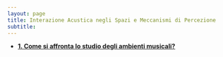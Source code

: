 ```yaml
---
layout: page
title: Interazione Acustica negli Spazi e Meccanismi di Percezione
subtitle:
---
```


- [**1. Come si affronta lo studio degli ambienti musicali?**](https://velitch.github.io/velitch/2021-11-02-01_ac_per/)
